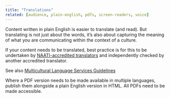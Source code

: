 ```yaml
---
title: "Translations"
related: [audience, plain-english, pdfs, screen-readers, voice]
---
```


Content written in plain English is easier to translate (and read). But translating is not just about the words, it’s also about capturing the meaning of what you are communicating within the context of a culture.

If your content needs to be translated, best practice is for this to be undertaken by [NAATI-accredited translators](https://www.naati.com.au/) and independently checked by another accredited translator.

See also [Multicultural Language Services Guidelines](https://www.dss.gov.au/settlement-and-multicultural-affairs/programs-policy/multicultural-access-and-equity/multicultural-access-and-equity-resources)

Where a PDF version needs to be made available in multiple languages, publish them alongside a plain English version in HTML. All PDFs need to be made accessible.
